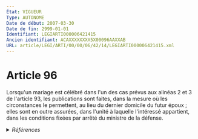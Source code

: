 ```yaml
---
État: VIGUEUR
Type: AUTONOME
Date de début: 2007-03-30
Date de fin: 2999-01-01
Identifiant: LEGIARTI000006421415
Ancien identifiant: ACAXXXXXXXX5X00096AAXXAB
URL: article/LEGI/ARTI/00/00/06/42/14/LEGIARTI000006421415.xml
---
```


<h1>Article 96</h1>

Lorsqu'un mariage est célébré dans l'un des cas prévus aux alinéas 2 et 3 de
l'article 93, les publications sont faites, dans la mesure où les circonstances
le permettent, au lieu du dernier domicile du futur époux ; elles sont en outre
assurées, dans l'unité à laquelle l'intéressé appartient, dans les conditions
fixées par arrêté du ministre de la défense.


<details>
  <summary><em>Références</em></summary>

  <h2>Articles faisant référence à l'article</h2>
  
  <ul>
    <li>
      <a href="https://legal.tricoteuses.fr//redirection/LEGIARTI000006421398?vers=git&vers=legifrance">Code civil - article 93 AUTONOME VIGUEUR, en vigueur depuis le 2007-03-30</a> CITATION cible
    </li>
    <li>
      <a href="https://legal.tricoteuses.fr//redirection/LEGIARTI000006261955?vers=git&vers=legifrance">Ordonnance n° 2007-465 du 29 mars 2007 relative au personnel militaire, modifiant et complétant la partie législative du code de la défense et le code civil - article 3 ENTIEREMENT_MODIF</a> MODIFICATION cible
    </li>
    <li>
      <a href="https://legal.tricoteuses.fr//redirection/LEGIARTI000006421397?vers=git&vers=legifrance">Code civil - article 93 AUTONOME MODIFIE, en vigueur du 1958-08-30 au 2007-03-30</a> CITATION cible
    </li>
  </ul>
  
  <h2>Références faites par l'article</h2>
  
  <ul>
    <li>
      2999-01-01 CITATION source <a href="https://legal.tricoteuses.fr//redirection/LEGIARTI000006421397?vers=git&vers=legifrance">Code civil - article 93 AUTONOME MODIFIE, en vigueur du 1958-08-30 au 2007-03-30</a>
    </li>
    <li>
      CODIFICATION source Loi 1803-03-11
    </li>
    <li>
      2007-03-29 MODIFICATION source <a href="https://legal.tricoteuses.fr//redirection/LEGIARTI000006261955?vers=git&vers=legifrance">Ordonnance n° 2007-465 du 29 mars 2007 relative au personnel militaire, modifiant et complétant la partie législative du code de la défense et le code civil - article 3 ENTIEREMENT_MODIF</a>
    </li>
  </ul>
</details>
